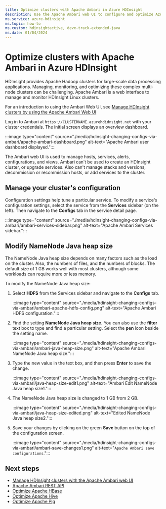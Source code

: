 ```yaml
---
title: Optimize clusters with Apache Ambari in Azure HDInsight
description: Use the Apache Ambari web UI to configure and optimize Azure HDInsight clusters.
ms.service: azure-hdinsight
ms.topic: how-to
ms.custom: hdinsightactive, devx-track-extended-java
ms.date: 01/04/2024
---
```


# Optimize clusters with Apache Ambari in Azure HDInsight

HDInsight provides Apache Hadoop clusters for large-scale data processing applications. Managing, monitoring, and optimizing these complex multi-node clusters can be challenging. Apache Ambari is a web interface to manage and monitor HDInsight Linux clusters.

For an introduction to using the Ambari Web UI, see [Manage HDInsight clusters by using the Apache Ambari Web UI](hdinsight-hadoop-manage-ambari.md)

Log in to  Ambari at `https://CLUSTERNAME.azurehdidnsight.net` with your cluster credentials. The initial screen  displays an overview dashboard.

:::image type="content" source="./media/hdinsight-changing-configs-via-ambari/apache-ambari-dashboard.png" alt-text="Apache Ambari user dashboard displayed.":::

The Ambari web UI is used to manage hosts, services, alerts, configurations, and views. Ambari can't be used to create an HDInsight cluster, or upgrade services. Also can't manage stacks and versions, decommission or recommission hosts, or add services to the cluster.

## Manage your cluster's configuration

Configuration settings help tune a particular service. To modify a service's configuration settings, select the service from the **Services** sidebar (on the left). Then navigate to the **Configs** tab in the service detail page.

:::image type="content" source="./media/hdinsight-changing-configs-via-ambari/ambari-services-sidebar.png" alt-text="Apache Ambari Services sidebar.":::

## Modify NameNode Java heap size

The NameNode Java heap size depends on many factors such as the load on the cluster. Also, the numbers of files, and the numbers of blocks. The default size of 1 GB works well with most clusters, although some workloads can require more or less memory.

To modify the NameNode Java heap size:

1. Select **HDFS** from the Services sidebar and navigate to the **Configs** tab.

    :::image type="content" source="./media/hdinsight-changing-configs-via-ambari/ambari-apache-hdfs-config.png" alt-text="Apache Ambari HDFS configuration.":::

1. Find the setting **NameNode Java heap size**. You can also use the **filter** text box to type and find a particular setting. Select the **pen** icon beside the setting name.

    :::image type="content" source="./media/hdinsight-changing-configs-via-ambari/ambari-java-heap-size.png" alt-text="Apache Ambari NameNode Java heap size.":::

1. Type the new value in the text box, and then press **Enter** to save the change.

    :::image type="content" source="./media/hdinsight-changing-configs-via-ambari/java-heap-size-edit1.png" alt-text="Ambari Edit NameNode Java heap size1.":::

1. The NameNode Java heap size is changed to 1 GB from 2 GB.

    :::image type="content" source="./media/hdinsight-changing-configs-via-ambari/java-heap-size-edited.png" alt-text="Edited NameNode Java heap size2.":::

1. Save your changes by clicking on the green **Save** button on the top of the configuration screen.

    :::image type="content" source="./media/hdinsight-changing-configs-via-ambari/ambari-save-changes1.png" alt-text="`Apache Ambari save configurations`.":::

## Next steps

* [Manage HDInsight clusters with the Apache Ambari web UI](hdinsight-hadoop-manage-ambari.md)
* [Apache Ambari REST API](hdinsight-hadoop-manage-ambari-rest-api.md)
* [Optimize Apache HBase](./optimize-hbase-ambari.md)
* [Optimize Apache Hive](./optimize-hive-ambari.md)
* [Optimize Apache Pig](./optimize-pig-ambari.md)
